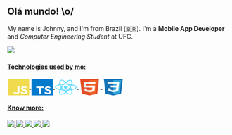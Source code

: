 ## Olá mundo! \o/
<p>My name is Johnny, and I'm from Brazil (🇧🇷). I'm a <b>Mobile App Developer</b> and <i>Computer Engineering Student</i> at UFC.</p>

<div>
  
<div>
  <a href="https://github.com/sr-johnny">
  <img height="180em" 
    src="https://github-readme-stats.vercel.app/api/top-langs/?username=sr-johnny&layout=compact&langs_count=16&theme=tokyonight"/>
</div>

<div>
  <h4>Technologies used by me: </h4>
  <img align="center" alt="Johnny-Javascript" height="37.5" width="50" 
    src="https://raw.githubusercontent.com/devicons/devicon/master/icons/javascript/javascript-plain.svg">
  <img align="center" alt="Johnny-Typescript" height="37.5" width="50" 
    src="https://raw.githubusercontent.com/devicons/devicon/master/icons/typescript/typescript-plain.svg">
  <img align="center" alt="Johnny-React" height="37.5" width="50" 
    src="https://raw.githubusercontent.com/devicons/devicon/master/icons/react/react-original.svg">
  <img align="center" alt="Johnny-HTML-5" height="37.5" width="50" 
    src="https://raw.githubusercontent.com/devicons/devicon/master/icons/html5/html5-original.svg">
  <img align="center" alt="Johnny-CSS-3" height="37.5" width="50" 
    src="https://raw.githubusercontent.com/devicons/devicon/master/icons/css3/css3-original.svg">
</div>
  
</div>

<div>
  <h4>Know more:</h4>
<a href="resume.pt-BR.pdf" target="_blank">
  <img src="https://img.shields.io/badge/Curr%C3%ADculo-2A7A3F?style=for-the-badge&logo=DocuSign&logoColor=white" />
</a>
<a href="https://www.linkedin.com/in/johnny-marques/" target="_blank">
  <img src="https://img.shields.io/badge/Linkedin-0A66C2?style=for-the-badge&logo=Linkedin&logoColor=white" />
</a>
<a href="http://lattes.cnpq.br/1530551688113238" target="_blank">
  <img src="https://img.shields.io/badge/Lattes-1F2D4A?style=for-the-badge" />
</a>
<a href="https://t.me/sr_johnny" target="blank">
  <img src="https://img.shields.io/badge/Telegram-2CA5E0?style=for-the-badge&logo=Telegram&logoColor=white" />
</a>
<a href="mailto:johnny12mf@gmail.com" target="blank">
  <img src="https://img.shields.io/badge/Gmail-D14836?style=for-the-badge&logo=Gmail&logoColor=white" />
</a>
</div>
  
  <!--
  [![Johnny's github activity graph](https://activity-graph.herokuapp.com/graph?username=sr-johnny&theme=react-dark)](https://github.com/ashutosh00710/github-readme-activity-graph)
   -->
